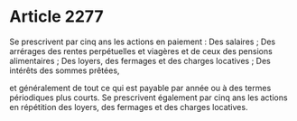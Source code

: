 # Article 2277

Se prescrivent par cinq ans les actions en paiement :   Des salaires ;   Des arrérages des rentes perpétuelles et viagères et de ceux des pensions alimentaires ;   Des loyers, des fermages et des charges locatives ;   Des intérêts des sommes prêtées,

et généralement de tout ce qui est payable par année ou à des termes périodiques plus courts.   Se prescrivent également par cinq ans les actions en répétition des loyers, des fermages et des charges locatives.